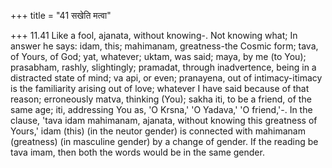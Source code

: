 +++
title = "41 सखेति मत्वा"

+++
11.41 Like a fool, ajanata, without knowing-. Not knowing what; In
answer he says: idam, this; mahimanam, greatness-the Cosmic form; tava,
of Yours, of God; yat, whatever; uktam, was said; maya, by me (to You);
prasabham, rashly, slightingly; pramadat, through inadvertence, being in
a distracted state of mind; va api, or even; pranayena, out of
intimacy-itimacy is the familiarity arising out of love; whatever I have
said because of that reason; erroneously matva, thinking (You); sakha
iti, to be a friend, of the same age; iti, addressing You as, 'O Krsna,'
'O Yadava,' 'O friend,'-. In the clause, 'tava idam mahimanam, ajanata,
without knowing this greatness of Yours,' idam (this) (in the neutor
gender) is connected with mahimanam (greatness) (in masculine gender) by
a change of gender. If the reading be tava imam, then both the words
would be in the same gender.
